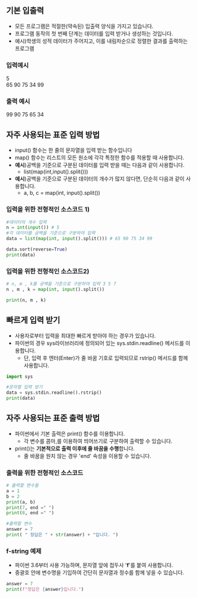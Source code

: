 ## 기본 입출력
- 모든 프로그램은 적절한(약속된) 입출력 양식을 가지고 있습니다.
- 프로그램 동작의 첫 번째 단계는 데이터를 입력 받거나 생성하는 것입니다.
- 예시)학생의 성적 데이터가 주어지고, 이를 내림차순으로 정렬한 결과를 출력하는 프로그램
### 입력예시
5    
65 90 75 34 99
### 출력 예시
99 90 75 65 34

  
## 자주 사용되는 표준 입력 방법
- input() 함수는 한 줄의 문자열을 입력 받는 함수입니다
- map() 함수는 리스트의 모든 원소에 각각 특정한 함수를 적용할 때 사용합니다.
- **예시**)공백을 기준으로 구분된 데이터를 입력 받을 때는 다음과 같이 사용합니다.
  - list(map(int,input().split()))
- **예시**)공백을 기준으로 구분된 데이터의 개수가 많지 않다면, 단순히 다음과 같이 사용합니다.
  - a, b, c = map(int, input().split())  
### 입력을 위한 전형적인 소스코드 1)
```python
#데이터의 개수 입력 
n = int(input()) # 5
#각 데이터를 공백을 기준으로 구분하여 입력 
data = list(map(int, input().split())) # 65 90 75 34 99

data.sort(reverse=True)
print(data)
```
### 입력을 위한 전형적인 소스코드2)
```python
# n, m , k를 공백을 기준으로 구분하여 입력 3 5 7
n , m , k = map(int, input().split())

print(n, m , k)
```
## 빠르게 입력 받기
- 사용자로부터 입력을 최대한 빠르게 받아야 하는 경우가 있습니다.
- 파이썬의 경우 sys라이브러리에 정의되어 있는 sys.stdin.readline() 메서드를 이용합니다.
  - 단, 입력 후 엔터(Enter)가 줄 바꿈 기호로 입력되므로 rstrip() 메서드를 함께 사용합니다. 
```python
import sys

#문자열 입력 받기
data = sys.stdin.readline().rstrip()
print(data)

```
## 자주 사용되는 표준 출력 방법
- 파이썬에서 기본 출력은 print() 함수를 이용합니다.
  - 각 변수를 콤마,를 이용하여 띄어쓰기로 구분하여 출력할 수 있습니다.  
- print()는 **기본적으로 출력 이후에 줄 바꿈을 수행**합니다.
  - 줄 바꿈을 원치 않는 경우 'end' 속성을 이용할 수 있습니다.   
### 출력을 위한 전형적인 소스코드
```python
# 출력할 변수들
a = 1
b = 2
print(a, b)
print(7, end =" ")
print(8, end =" ")

#출력할 변수
answer = 7
print( " 정답은 " + str(answer) + "입니다. ")
```
### f-string 예제
- 파이썬 3.6부터 사용 가능하며, 문자열 앞에 접두사 '**f**'를 붙여 사용합니다.
- 중괄호 안에 변수명을 기입하여 간단히 문자열과 정수를 함께 넣을 수 있습니다.
```python
answer = 7
print(f"정답은 {answer}입니다.")
```

